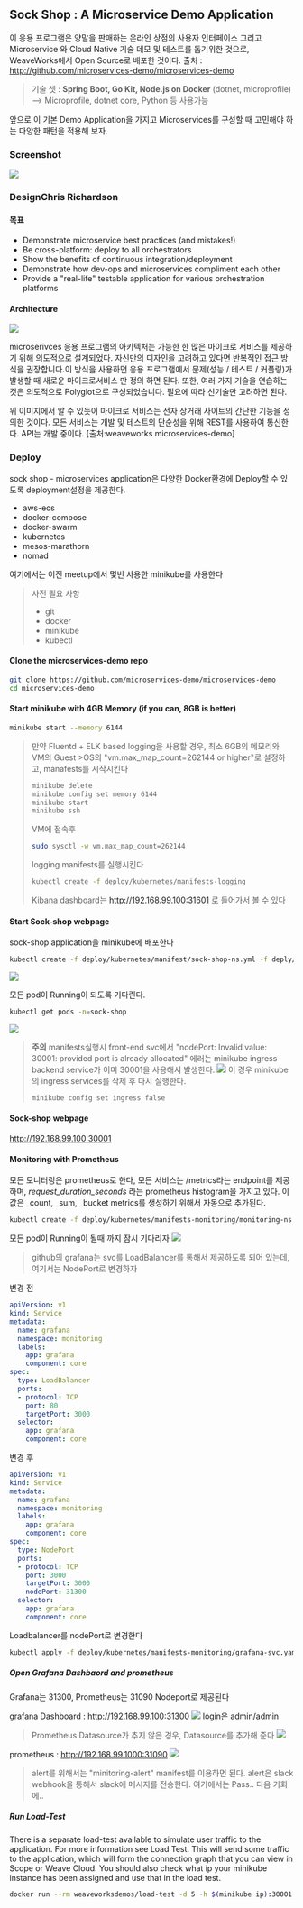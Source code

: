 

## Sock Shop : A Microservice Demo Application

이 응용 프로그램은 양말을 판매하는 온라인 상점의 사용자 인터페이스 그리고 Microservice 와 Cloud Native 기술 데모 및 테스트를 돕기위한 것으로, WeaveWorks에서 Open Source로 배포한 것이다.
출처 : http://github.com/microservices-demo/microservices-demo

>기술 셋 : **Spring Boot, Go Kit, Node.js on Docker** (dotnet, microprofile)
--> Microprofile, dotnet core, Python 등 사용가능

앞으로 이 기본 Demo Application을 가지고 Microservices를 구성할 때 고민해야 하는 다양한 패턴을 적용해 보자.

### Screenshot
![](./img/sockshop-frontend.png)


### DesignChris Richardson
#### 목표
- Demonstrate microservice best practices (and mistakes!)
- Be cross-platform: deploy to all orchestrators
- Show the benefits of continuous integration/deployment
- Demonstrate how dev-ops and microservices compliment each other
- Provide a "real-life" testable application for various orchestration platforms

#### Architecture
![](./img/Architecture.png)

microserivces 응용 프로그램의 아키텍처는 가능한 한 많은 마이크로 서비스를 제공하기 위해 의도적으로 설계되었다. 자신만의 디자인을 고려하고 있다면 반복적인 접근 방식을 권장합니다.이 방식을 사용하면 응용 프로그램에서 문제(성능 / 테스트 / 커플링)가 발생할 때 새로운 마이크로서비스 만 정의 하면 된다.
또한, 여러 가지 기술을 연습하는 것은 의도적으로 Polyglot으로 구성되었습니다. 필요에 따라 신기술만 고려하면 된다.

위 이미지에서 알 수 있듯이 마이크로 서비스는 전자 상거래 사이트의 간단한 기능을 정의한 것이다. 모든 서비스는  개발 및 테스트의 단순성을 위해 REST를 사용하여 통신한다. API는 개발 중이다.
[출처:weaveworks microservices-demo]


### Deploy
sock shop - microservices application은 다양한 Docker환경에 Deploy할 수 있도록 deployment설정을 제공한다.
- aws-ecs
- docker-compose
- docker-swarm
- kubernetes
- mesos-marathorn
- nomad

여기에서는 이전 meetup에서 몇번 사용한 minikube를 사용한다
>사전 필요 사항
>  - git
>  - docker
>  - minikube
>  - kubectl

#### Clone the microservices-demo repo
```bash
git clone https://github.com/microservices-demo/microservices-demo
cd microservices-demo
```
#### Start minikube with 4GB Memory (if you can, 8GB is better)
```bash
minikube start --memory 6144
```

>만약 Fluentd + ELK based logging을 사용할 경우, 최소 6GB의 메모리와 VM의 Guest >OS의 "vm.max_map_count=262144 or higher"로 설정하고, manafests를 시작시킨다
>```bash
>minikube delete
>minikube config set memory 6144
>minikube start
>minikube ssh
>```
>VM에 접속후
>```bash
>sudo sysctl -w vm.max_map_count=262144
>```
>logging manifests를 실행시킨다
>```bash
>kubectl create -f deploy/kubernetes/manifests-logging
>```
>Kibana dashboard는 http://192.168.99.100:31601 로 들어가서 볼 수 있다


#### Start Sock-shop webpage
sock-shop application을 minikube에 배포한다
```bash
kubectl create -f deploy/kubernetes/manifest/sock-shop-ns.yml -f deply/kubernets/manifests
```
![](img/sock-shop-deploy.png)

모든 pod이 Running이 되도록 기다린다.
```bash
kubectl get pods -n=sock-shop
```
![](img/sock-shop-deploy-pods.png)

>**주의**
>manifests실행시 front-end svc에서 "nodePort: Invalid value: 30001: provided port is already allocated" 에러는 minikube ingress backend service가 이미 30001을 사용해서 발생한다.
>![](img/sock-shop-deploy-error-for-ingressbackend.png)
>이 경우 minikube의 ingress services를 삭제 후 다시 실행한다.
>```bash
>minikube config set ingress false
>```

#### Sock-shop webpage
http://192.168.99.100:30001

<!-- 
#### Opentracing
Opentracing을 실행시키기 위해서
```bash
kubectl create -f deploy/kubernetes/manifests-zipkin/zipkin-ns.yaml -f deploy/kubernetes/manifests-zipkin
``` -->

#### Monitoring with Prometheus
모든 모니터링은 prometheus로 한다, 모든 서비스는 /metrics라는 endpoint를 제공하며, *request_duration_seconds* 라는 prometheus histogram을 가지고 있다. 이 값은 _count, _sum, _bucket metrics를 생성하기 위해서 자동으로 추가된다.
```bash
kubectl create -f deploy/kubernetes/manifests-monitoring/monitoring-ns.yaml -f deploy/kubernetes/manifests-monitoring
```
모든 pod이 Running이 될때 까지 잠시 기다리자
![](img/sock-shop-monitoring-pods.png)

>github의 grafana는 svc를 LoadBalancer를 통해서 제공하도록 되어 있는데, 여기서는 NodePort로 변경하자

변경 전
```yml
apiVersion: v1
kind: Service
metadata:
  name: grafana
  namespace: monitoring
  labels:
    app: grafana
    component: core
spec:
  type: LoadBalancer
  ports:
  - protocol: TCP
    port: 80
    targetPort: 3000
  selector:
    app: grafana
    component: core
```
변경 후
```yml
apiVersion: v1
kind: Service
metadata:
  name: grafana
  namespace: monitoring
  labels:
    app: grafana
    component: core
spec:
  type: NodePort
  ports:
  - protocol: TCP
    port: 3000
    targetPort: 3000
    nodePort: 31300
  selector:
    app: grafana
    component: core
```

Loadbalancer를 nodePort로 변경한다
```bash
kubectl apply -f deploy/kubernetes/manifests-monitoring/grafana-svc.yaml
```

##### Open Grafana Dashbaord and prometheus
Grafana는 31300, Prometheus는 31090 Nodeport로 제공된다 

grafana Dashboard : http://192.168.99.100:31300
![](img/sock-shop-monitoring-grafana-1.png)
login은 admin/admin

>Prometheus Datasource가 추지 않은 경우, Datasource를 추가해 준다
![](img/sock-shop-monitoring-grafana-add-datasource-prometheus.png)


prometheus : http://192.168.99.1000:31090
![](img/sock-shop-monitoring-promethues.png)


>alert를 위해서는 "minitoring-alert" manifest를 이용하면 된다. 
>alert은 slack webhook을 통해서 slack에 메시지를 전송한다.
>여기에서는 Pass.. 다음 기회에..



##### Run Load-Test
There is a separate load-test available to simulate user traffic to the application. For more information see Load Test. This will send some traffic to the application, which will form the connection graph that you can view in Scope or Weave Cloud. You should also check what ip your minikube instance has been assigned and use that in the load test.

```bash
docker run --rm weaveworksdemos/load-test -d 5 -h $(minikube ip):30001 -c 2 -r 100
````
